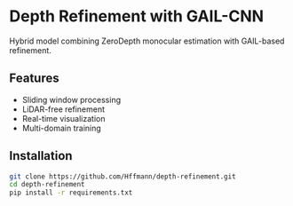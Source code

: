 # Depth Refinement with GAIL-CNN

Hybrid model combining ZeroDepth monocular estimation with GAIL-based refinement.

## Features
- Sliding window processing
- LiDAR-free refinement
- Real-time visualization
- Multi-domain training

## Installation
```bash
git clone https://github.com/Hffmann/depth-refinement.git
cd depth-refinement
pip install -r requirements.txt
